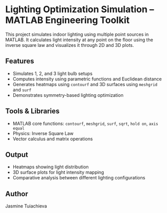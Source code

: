 # Lighting Optimization Simulation – MATLAB Engineering Toolkit

This project simulates indoor lighting using multiple point sources in MATLAB. It calculates light intensity at any point on the floor using the inverse square law and visualizes it through 2D and 3D plots.

## Features
- Simulates 1, 2, and 3 light bulb setups
- Computes intensity using parametric functions and Euclidean distance
- Generates heatmaps using `contourf` and 3D surfaces using `meshgrid` and `surf`
- Demonstrates symmetry-based lighting optimization

## Tools & Libraries
- MATLAB core functions: `contourf`, `meshgrid`, `surf`, `sqrt`, `hold on`, `axis equal`
- Physics: Inverse Square Law
- Vector calculus and matrix operations

## Output
- Heatmaps showing light distribution
- 3D surface plots for light intensity mapping
- Comparative analysis between different lighting configurations

## Author
Jasmine Tuiachieva  

